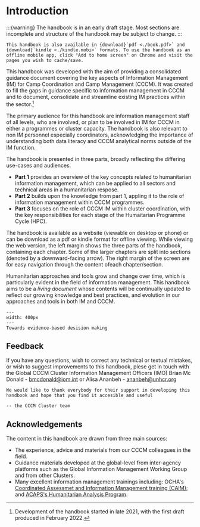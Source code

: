 # Introduction
:::{warning}
The handbook is in an early draft stage. Most sections are incomplete and structure of the handbook may be subject to change.
:::

```{note}
This handbook is also available in {download}`pdf <./book.pdf>` and {download}`kindle <./kindle.mobi>` formats. To use the handbook as an offline mobile app, click "Add to home screen" on Chrome and visit the pages you wish to cache/save.
```

This handbook was developed with the aim of providing a consolidated guidance document covering the key aspects of Information Management (IM) for Camp Coordination and Camp Management (CCCM). It was created to fill the gaps in guidance specific to information management in CCCM and to document, consolidate and streamline existing IM practices within the sector.[^ref1] 

The primary audience for this handbook are information management staff of all levels, who are involved, or plan to be involved in IM for CCCM in either a programmes or cluster capacity. The handbook is also relevant to non IM personnel especially coordinators, acknowledging the importance of understanding both data literacy and CCCM analytical norms outside of the IM function.

The handbook is presented in three parts, broadly reflecting the differing use-cases and audiences. 
- **Part 1** provides an overview of the key concepts related to humanitarian information management, which can be applied to all sectors and technical areas in a humanitarian respose. 
- **Part 2** builds upon the knowledge from part 1, appling it to the role of information management within CCCM programmes.
- **Part 3** focuses on the role of CCCM IM within cluster coordination, with the key responsibilities for each stage of the Humaitarian Programme Cycle (HPC).

The handbook is available as a website (viewable on desktop or phone) or can be download as a pdf or kindle format for offline viewing. While viewing the web version, the left margin shows the three parts of the handbook, containing each chapter. Some of the larger chapters are split into sections (denoted by a downward-facing arrow). The right margin of the screen are for easy navigation through the content ofeach chapter/section.

Humanitarian approaches and tools grow and change over time, which is particularly evident in the field of information management. This handbook aims to be a *living document* whose contents will be continually updated to reflect our growing knowledge and best practices, and evolution in our approaches and tools in both IM and CCCM.

```{figure} part1/images/spirits.jpg
---
width: 400px
---
Towards evidence-based desision making
```

## Feedback
If you have any questions, wish to correct any technical or textual mistakes, or wish to suggest improvements to this handbook, plese get in touch with the Global CCCM Cluster Information Management Officers (IMO) Brian Mc Donald - [bmcdonald@iom.int](mailto:bmcdonald@iom.int) or Alisa Ananbeh - [ananbeh@unhcr.org](mailto:ananbeh@unhcr.org)

```{epigraph}
We would like to thank everybody for their support in developing this handbook and hope that you find it accesible and useful

-- the CCCM Cluster team
```

## Acknowledgements
The content in this handbook are drawn from three main sources:
- The experience, advice and materials from our CCCM colleagues in the field.
- Guidance materials developed at the global-level from inter-agency platforms such as the Global Information Management Working Group and from other Clusters.
- Many excellent information management trainings including: OCHA's [Coordinated Assessmet and Information Management training (CAIM)](https://www.humanitarianresponse.info/en/operations/simulation-training/caim); and [ACAPS's Humanitarian Analysis Program](https://www.acaps.org/humanitarian-analysis-programme-hap).



[^ref1]: Development of the handbook started in late 2021, with the first draft produced in February 2022.
[^ref2]: A sample footnote with {download}`file <./part1/files/jiaf.pdf>`
